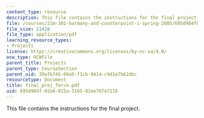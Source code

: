 ```yaml
---
content_type: resource
description: This file contains the instructions for the final project.
file: /courses/21m-301-harmony-and-counterpoint-i-spring-2005/695d904f02a6015a316583ae707e7118_final_proj_force.pdf
file_size: 21428
file_type: application/pdf
learning_resource_types:
- Projects
license: https://creativecommons.org/licenses/by-nc-sa/4.0/
ocw_type: OCWFile
parent_title: Projects
parent_type: CourseSection
parent_uid: 39afb745-09a5-f1cb-9414-c9d1e7b62dbc
resourcetype: Document
title: final_proj_force.pdf
uid: 695d904f-02a6-015a-3165-83ae707e7118
---
```

This file contains the instructions for the final project.